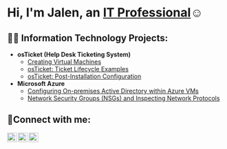 <h1>Hi, I'm Jalen, an <a href="https://linkedin.com/in/Jalen">IT Professional</a>☺</h1>

<h2>👨‍💻 Information Technology Projects:</h2>

- <b>osTicket (Help Desk Ticketing System)</b>
  - [Creating Virtual Machines](https://github.com/jalenallen21/Virtual-Machines)
  - [osTicket: Ticket Lifecycle Examples](https://github.com/jalenallen21/ticket-lifecycle)
  - [osTicket: Post-Installation Configuration](https://github.com/jalenallen21/post-install-config)
- <b>Microsoft Azure</b>
  - [Configuring On-premises Active Directory within Azure VMs](https://github.com/jalenallen21/configure-ad)
  - [Network Security Groups (NSGs) and Inspecting Network Protocols](https://github.com/jalenallen21/azure-network-protocols)

<h2>🤳Connect with me:</h2>

[<img align="left" alt="Jalen | Twitter" width="22px" src="https://cdn.jsdelivr.net/npm/simple-icons@v3/icons/twitter.svg" />][twitter]
[<img align="left" alt="Jalen | LinkedIn" width="22px" src="https://cdn.jsdelivr.net/npm/simple-icons@v3/icons/linkedin.svg" />][linkedin]
[<img align="left" alt="Jalen | Instagram" width="22px" src="https://cdn.jsdelivr.net/npm/simple-icons@v3/icons/instagram.svg" />][instagram]

[twitter]: https://twitter.com/Jalen
[instagram]: https://www.instagram.com/Jalen
[linkedin]: https://linkedin.com/in/Jalen

